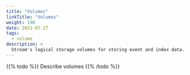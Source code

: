 ```yaml
---
title: "Volumes"
linkTitle: "Volumes"
weight: 190
date: 2021-07-27
tags:
  - volume
description: >
  Stroom's logical storage volumes for storing event and index data.
---
```


{{% todo %}}
Describe volumes
{{% /todo %}}
